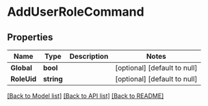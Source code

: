 # AddUserRoleCommand

## Properties
Name | Type | Description | Notes
------------ | ------------- | ------------- | -------------
**Global** | **bool** |  | [optional] [default to null]
**RoleUid** | **string** |  | [optional] [default to null]

[[Back to Model list]](../README.md#documentation-for-models) [[Back to API list]](../README.md#documentation-for-api-endpoints) [[Back to README]](../README.md)


